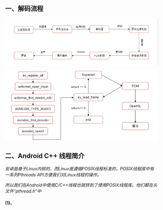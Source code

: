 ##  一、解码流程

![](/pic/pic1.png)

![代码](/pic/pic2.png)

## 二、Android C++ 线程简介

*安卓是基于Linux内核的，而Linux是遵循POSIX线程标准的，POSIX线程库中有一系列Pthreads API方便我们对Linux线程的操作。*

*所以我们在Android中使用C/C++线程也就转到了使用POSIX线程库。他们都在头文件“pthread.h”中*
#### (1)、